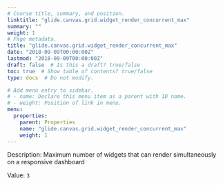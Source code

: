 ```yaml
---
# Course title, summary, and position.
linktitle: "glide.canvas.grid.widget_render_concurrent_max"
summary: ""
weight: 1
# Page metadata.
title: "glide.canvas.grid.widget_render_concurrent_max"
date: "2018-09-09T00:00:00Z"
lastmod: "2018-09-09T00:00:00Z"
draft: false  # Is this a draft? true/false
toc: true  # Show table of contents? true/false
type: docs  # Do not modify.

# Add menu entry to sidebar.
# - name: Declare this menu item as a parent with ID name.
# - weight: Position of link in menu.
menu:
  properties:
    parent: Properties
    name: "glide.canvas.grid.widget_render_concurrent_max"
    weight: 1
---
```


Description: Maximum number of widgets that can render simultaneously on a responsive dashboard


Value: `3`